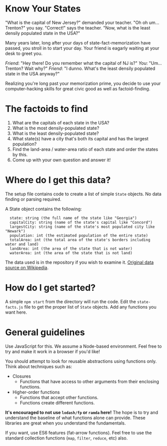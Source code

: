 # Know Your States

"What is the capital of New Jersey?" demanded your teacher.
"Oh oh um... Trenton?" you say.
"Correct!" says the teacher. "Now, what is the least densily populated state in the USA?"

Many years later, long after your days of state-fact-memorization have passed, you stroll in to start your day.
Your friend is eagarly waiting at your desk to greet you.

*Friend*: "Hey there! Do you remember what the capital of NJ is?"
*You*: "Um... Trenton? Wait why?"
*Friend*: "I dunno. What's the least densily populated state in the USA anyway?"

Realizing you're long past your memorization prime, you decide to use your computer-hacking skills for great civic good
as well as factoid-finding.

# The factoids to find

1. What are the capitals of each state in the USA?
1. What is the most densily-populated state?
1. What is the least densily-populated state?
1. What state(s) have a city that's both its capital and has the largest population?
1. Find the land-area / water-area ratio of each state and order the states by this.
1. Come up with your own question and answer it!

# Where do I get this data?

The setup file contains code to create a list of simple `State` objects. No data finding or parsing required.

A State object contains the following:

```
  state: string (the full name of the state like "Georgia")
  capitalCity: string (name of the state's capital like "Concord")
  largestCity: string (name of the state's most populated city like "Newark")
  population: int (the estimated population of the entire state)
  totalArea: int (the total area of the state's borders including water and land)
  landArea: int (the area of the state that is not water)
  waterArea: int (the area of the state that is not land)
```

The data used is in the repository if you wish to examine it. [Original data source on Wikipedia](https://en.wikipedia.org/wiki/List_of_states_and_territories_of_the_United_States).

# How do I get started?

A simple `npm start` from the directory will run the code. 
Edit the `state-facts.js` file to get the proper list of `State` objects. Add any functions you want here.

# General guidelines

Use JavaScript for this. We assume a Node-based environment. Feel free to try and make it work in a browser if you'd like!

You should attempt to look for reusable abstractions using functions only. Think about techniques such as:

* Closures
  * Functions that have access to other arguments from their enclosing functions.
* Higher-order functions
  * Functions that accept other functions.
  * Functions create different functions.

**It's encouraged to not use `lodash/fp` or `ramda` here!** The hope is to try and understand the baseline of what functions alone can provide. These libraries are great when you understand the fundamentals.

If you want, use ES6 features (fat-arrow functions). Feel free to use the standard collection functions (`map`, `filter`, `reduce`, etc) also.
